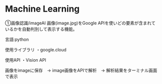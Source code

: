 # Machine Learning

①画像認識/imageAI
画像(image.jpg)をGoogle APIを使いどの要素が含まれているかを自動判別して表示する機能。

言語:python

使用ライブラリ
・google.cloud

使用API
・Vision API

画像をimageに保存　→ image画像をAPIで解析　→ 解析結果をターミナル画面で表示
